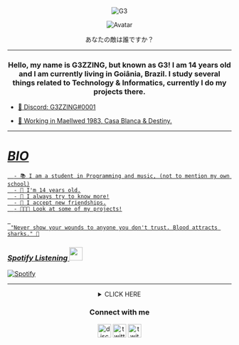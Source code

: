 <p align="center"> <img src="https://komarev.com/ghpvc/?username=G3ZZING&color=000001" alt="G3" /> </p>

<p align="center">
  <a>
<img src="https://media.discordapp.net/attachments/794199872927432706/805558606165835786/wallpaper.jpg?width=756&height=473" alt="Avatar" style="border-radius: 50%%;">
  </a><br>
</p>
<p align="center">あなたの敵は誰ですか？
</p>


---


<h3 align="center">Hello, my name is G3ZZING, but known as G3!  I am 14 years old and I am currently living in Goiânia, Brazil. I study several things related to Technology & Informatics, currently I do my projects there.</h3> <a href="https://youtu.be/31j4DIpgY9U?t=30" /> 


 - 🔖 Discord: G3ZZING#0001

 - 📝 Working in Maellwed 1983, Casa Blanca & Destiny.


---



#                                                                    *BIO*

      - 📚 I am a student in Programming and music, (not to mention my own school)
      - 🌳 I'm 14 years old.
      - 🧪 I always try to know more!
      - 📁 I accept new friendships.
      - 👨🏻‍💻 Look at some of my projects!

     
     "Never show your wounds to anyone you don't trust. Blood attracts sharks." 💭
    


### *Spotify Listening <img src="https://cdn.discordapp.com/attachments/708003453351231560/792778317694107678/joao_musica.gif" height="30px" width="30px"/>*

[![Spotify](https://now-playing-codestackr.vercel.app/api/spotify-playing)](https://open.spotify.com/user/G3ZZING)


---

<details style='text-align: center;' align='center'>
  <summary> CLICK HERE </summary>
  <p style="text-align: center;"align="center">============================================================</p>
  <p style="text-align: center;"align="center"><p style="text-align: center;"align="center"><a href="https://github.com/G3ZZING"><img align="center" src="https://github-readme-stats.vercel.app/api?username=G3ZZING&show_icons=true&include_all_commits=true&show_icons=true&theme=tokyonight" alt="G3ZZING stats" /></a></p>
  <p style="text-align: center;"align="center"><a href="https://github.com/G3ZZING?tab=repositories"><img align="center" src="https://github-readme-stats.vercel.app/api/top-langs/?username=G3ZZING&layout=compact&show_icons=true&theme=tokyonight" /></a></p>
  <p style="text-align: center;"align="center">============================================================</p>
</details>


</p>
<h3 align="center">Connect with me</h3>
<p align="center">
<a href="/" target="blank"><img align="center" src="https://simpleicons.org/icons/discord.svg" alt="discord" height="30" width="30"/></a>
<a href="https://twitter.com/@not" target="blank"><img align="center" src="https://simpleicons.org/icons/twitter.svg" alt="twitter" height="30" width="30"/></a>
<a href="https://twitch.tv/yg3zzing" target="blank"><img align="center" src="https://simpleicons.org/icons/twitch.svg" alt="twitch" height="30" width="30"/></a>
  </p>
